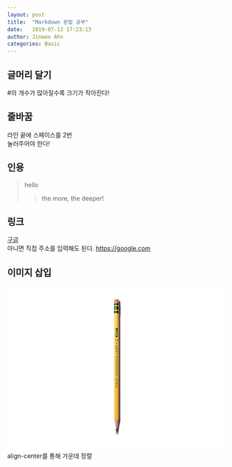 ```yaml
---
layout: post
title:  "Markdown 문법 공부"
date:   2019-07-12 17:23:13
author: Jinwoo Ahn
categories: Basic
---
```

## 글머리 달기
#의 개수가 많아질수록 크기가 작아진다!
## 줄바꿈
라인 끝에 스페이스를 2번  
눌러주어야 한다!  
## 인용
> hello  
>> the more, the deeper!  

## 링크
[구글](https://google.com)  
아니면 직접 주소를 입력해도 된다.
<https://google.com>  
## 이미지 삽입
![pencil](./img/pencil.png)
align-center를 통해 가운데 정렬
